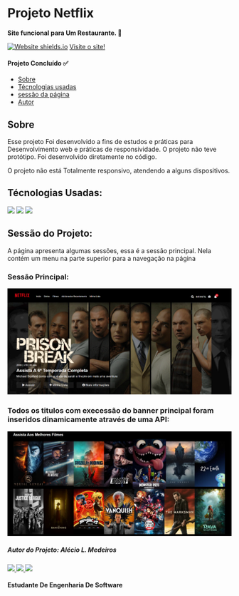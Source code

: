 <h1> Projeto Netflix </h1>
<p><b>Site funcional para Um Restaurante. 🧮</b></p>

[![Website shields.io](https://img.shields.io/website-up-down-green-red/http/shields.io.svg)](http://shields.io/)
<a href="https://alexdesaran.github.io/Restaurante/"> Visite o site! </a>

<h4> 
	Projeto Concluído ✅
</h4>

<ul>
 <li><a href="#sobre">Sobre</a></li>
 <li><a href="#tecnologias">Técnologias usadas</a></li> 
 <li><a href="#sessao">sessão da página</a></li>
 <li><a href="#autor">Autor</a></li> 
</ul>

<h2 id="sobre">Sobre</h2>
<p>Esse projeto Foi desenvolvido a fins de estudos e práticas para Desenvolvimento web e práticas de responsividade. O projeto não teve protótipo.
Foi desenvolvido diretamente no código.</p>

<p>O projeto não está Totalmente responsivo, atendendo a alguns dispositivos.</p>

<h2 id="tecnologias">Técnologias Usadas:</h2>

<p>
  <img src="https://img.shields.io/badge/HTML5-E34F26?style=for-the-badge&logo=html5&logoColor=white" />
  <img src="https://img.shields.io/badge/CSS3-1572B6?style=for-the-badge&logo=css3&logoColor=white" />
  <img src="https://img.shields.io/badge/JavaScript-323330?style=for-the-badge&logo=javascript&logoColor=F7DF1E" />
</p>

<h2 id="sessao">Sessão do Projeto:</h2>

<p>A página apresenta algumas sessões, essa é a sessão principal. Nela contém um menu na parte superior para a navegação na página<p>

<h3>Sessão Principal:</h3>


![Começo](https://github.com/AlexDeSaran/Netflix/blob/main/Images/Capturar.PNG)

<h3>Todos os titulos com execessão do banner principal foram inseridos dinamicamente através de uma API:</h3>

![Começo](https://github.com/AlexDeSaran/Netflix/blob/main/Images/Capturar1.PNG)

##### Autor do Projeto: Alécio L. Medeiros

<p> 
  <a href="https://www.linkedin.com/in/alex-leandro-medeiros-5b68741a3/">
    <img src="https://img.shields.io/badge/LinkedIn-0077B5?style=for-the-badge&logo=linkedin&logoColor=white" />
  </a> 
  <a href="https://github.com/AlexDeSaran">
    <img src="https://img.shields.io/badge/GitHub-100000?style=for-the-badge&logo=github&logoColor=white" />
  </a> 
  <a href="https://www.instagram.com/alexdesaran/">
    <img src="https://img.shields.io/badge/Instagram-E4405F?style=for-the-badge&logo=instagram&logoColor=white" />
  </a> 
  
  </a>   
</p>

#### Estudante De Engenharia De Software





